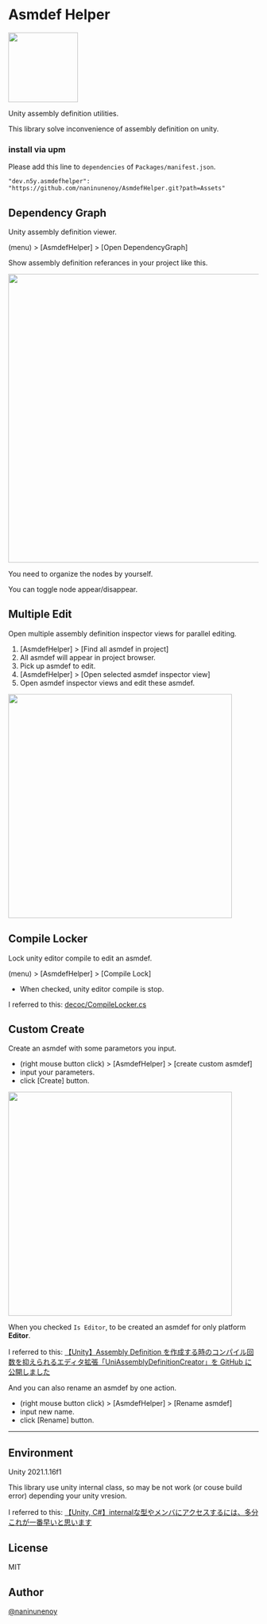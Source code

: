 # Asmdef Helper

<img src="https://user-images.githubusercontent.com/15327448/79349410-24950780-7f71-11ea-94be-056726828ec4.png" width="140" />

Unity assembly definition utilities.

This library solve inconvenience of assembly definition on unity.

### install via upm
Please add this line to `dependencies` of `Packages/manifest.json`.

```
"dev.n5y.asmdefhelper": "https://github.com/naninunenoy/AsmdefHelper.git?path=Assets"
```

## Dependency Graph

Unity assembly definition viewer.

(menu) > [AsmdefHelper] > [Open DependencyGraph]

Show assembly definition referances in your project like this.

<img src="https://user-images.githubusercontent.com/15327448/100633752-cdae3800-3371-11eb-9729-dfb8c4fd3412.png" width="580" />

You need to organize the nodes by yourself.

You can toggle node appear/disappear.

## Multiple Edit

Open multiple assembly definition inspector views for parallel editing.

1. [AsmdefHelper] > [Find all asmdef in project]
2. All asmdef will appear in project browser.
3. Pick up asmdef to edit.
4. [AsmdefHelper] > [Open selected asmdef inspector view]
5. Open asmdef inspector views and edit these asmdef.

<img src="https://user-images.githubusercontent.com/15327448/79342775-813ff480-7f68-11ea-851d-3e93b5948c0b.gif" width="450" />

## Compile Locker

Lock unity editor compile to edit an asmdef.

(menu) > [AsmdefHelper] > [Compile Lock]
 * When checked, unity editor compile is stop.

I referred to this: [decoc/CompileLocker.cs](https://gist.github.com/decoc/bde047ac7ad8c9bfce7eb408f2712424)


## Custom Create
Create an asmdef with some parametors you input.

 * (right mouse button click) > [AsmdefHelper] > [create custom asmdef]
 * input your parameters.
 * click [Create] button.

<img src="https://user-images.githubusercontent.com/15327448/95679389-77dccf80-0c0d-11eb-9032-5e60024b7c74.gif" width="450" />

When you checked `Is Editor`, to be created an asmdef for only platform **Editor**.

I referred to this: [【Unity】Assembly Definition を作成する時のコンパイル回数を抑えられるエディタ拡張「UniAssemblyDefinitionCreator」を GitHub に公開しました](https://baba-s.hatenablog.com/entry/2020/09/11/090000)

And you can also rename an asmdef by one action.

 * (right mouse button click) > [AsmdefHelper] > [Rename asmdef]
 * input new name.
 * click [Rename] button.
___

## Environment
Unity 2021.1.16f1

This library use unity internal class, so may be not work (or couse build error) depending your unity vresion.

I referred to this: [【Unity, C#】internalな型やメンバにアクセスするには、多分これが一番早いと思います](https://qiita.com/mob-sakai/items/f3bbc0c45abc31ea7ac0)

## License
MIT

## Author
[@naninunenoy](https://github.com/naninunenoy)
